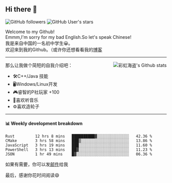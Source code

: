 ## Hi there 👋

![GitHub followers](https://img.shields.io/github/followers/mingmoe?style=social)
![GitHub User's stars](https://img.shields.io/github/stars/GOSCPS?style=social)

Welcome to my Github!  
Emmm,I'm sorry for my bad English.So let's speak Chinese!  
我是来自中国的一名初中学生😀。  
欢迎来到我的Github。（或许你还想看看我的[博客](https://blog.kawayi.moe/)
<hr>

<div align="right"><img alt="彩虹海盗's Github stats" align="right" src="https://github-readme-stats.vercel.app/api?username=mingmoe"/></div>

那么让我做个简短的自我介绍吧：  
+ 🛠️C++/Java 技能  
+ 🖥️Windows/Linux开发  
+ 🎮睿智的P社玩家 +100  
+ 🎵喜欢听音乐  
+ ⚙️喜欢造轮子
<hr>

#### 📊 Weekly development breakdown
<!--START_SECTION:waka-->
```text
Rust         12 hrs 8 mins   ██████████▓░░░░░░░░░░░░░░   42.36 % 
CMake        3 hrs 58 mins   ███▒░░░░░░░░░░░░░░░░░░░░░   13.86 % 
JavaScript   3 hrs 19 mins   ███░░░░░░░░░░░░░░░░░░░░░░   11.60 % 
PowerShell   3 hrs 13 mins   ██▓░░░░░░░░░░░░░░░░░░░░░░   11.23 % 
JSON         1 hr 49 mins    █▓░░░░░░░░░░░░░░░░░░░░░░░   06.36 % 
```
<!--END_SECTION:waka-->

如果有需要，你可以发[邮件](mailto:me@kawayi.moe)给我

最后，感谢你花时间阅读😄


